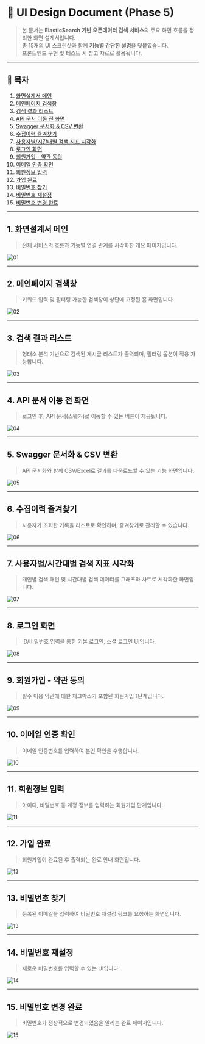 # 📘 UI Design Document (Phase 5)

> 본 문서는 **ElasticSearch 기반 오픈데이터 검색 서비스**의 주요 화면 흐름을 정리한 화면 설계서입니다.  
> 총 15개의 UI 스크린샷과 함께 **기능별 간단한 설명**을 덧붙였습니다.  
> 프론트엔드 구현 및 테스트 시 참고 자료로 활용됩니다.

---

## 📌 목차

1. [화면설계서 메인](#1-화면설계서-메인)
2. [메인페이지 검색창](#2-메인페이지-검색창)
3. [검색 결과 리스트](#3-검색-결과-리스트)
4. [API 문서 이동 전 화면](#4-api-문서-이동-전-화면)
5. [Swagger 문서화 & CSV 변환](#5-swagger-문서화--csv-변환)
6. [수집이력 즐겨찾기](#6-수집이력-즐겨찾기)
7. [사용자별/시간대별 검색 지표 시각화](#7-사용자별시간대별-검색-지표-시각화)
8. [로그인 화면](#8-로그인-화면)
9. [회원가입 - 약관 동의](#9-회원가입---약관-동의)
10. [이메일 인증 확인](#10-이메일-인증-확인)
11. [회원정보 입력](#11-회원정보-입력)
12. [가입 완료](#12-가입-완료)
13. [비밀번호 찾기](#13-비밀번호-찾기)
14. [비밀번호 재설정](#14-비밀번호-재설정)
15. [비밀번호 변경 완료](#15-비밀번호-변경-완료)

---

## 1. 화면설계서 메인  
> 전체 서비스의 흐름과 기능별 연결 관계를 시각화한 개요 페이지입니다.

![01](./01_UI_Screenshots.png)

---

## 2. 메인페이지 검색창  
> 키워드 입력 및 필터링 가능한 검색창이 상단에 고정된 홈 화면입니다.

![02](./02_UI_Screenshots.png)

---

## 3. 검색 결과 리스트  
> 형태소 분석 기반으로 검색된 게시글 리스트가 출력되며, 필터링 옵션이 적용 가능합니다.

![03](./03_UI_Screenshots.png)

---

## 4. API 문서 이동 전 화면  
> 로그인 후, API 문서(스웨거)로 이동할 수 있는 버튼이 제공됩니다.

![04](./04_UI_Screenshots.png)

---

## 5. Swagger 문서화 & CSV 변환  
> API 문서화와 함께 CSV/Excel로 결과를 다운로드할 수 있는 기능 화면입니다.

![05](./05_UI_Screenshots.png)

---

## 6. 수집이력 즐겨찾기  
> 사용자가 조회한 기록을 리스트로 확인하며, 즐겨찾기로 관리할 수 있습니다.

![06](./06_UI_Screenshots.png)

---

## 7. 사용자별/시간대별 검색 지표 시각화  
> 개인별 검색 패턴 및 시간대별 검색 데이터를 그래프와 차트로 시각화한 화면입니다.

![07](./07_UI_Screenshots.png)

---

## 8. 로그인 화면  
> ID/비밀번호 입력을 통한 기본 로그인, 소셜 로그인 UI입니다.

![08](./08_UI_Screenshots.png)

---

## 9. 회원가입 - 약관 동의  
> 필수 이용 약관에 대한 체크박스가 포함된 회원가입 1단계입니다.

![09](./09_UI_Screenshots.png)

---

## 10. 이메일 인증 확인  
> 이메일 인증번호를 입력하여 본인 확인을 수행합니다.

![10](./10_UI_Screenshots.png)

---

## 11. 회원정보 입력  
> 아이디, 비밀번호 등 계정 정보를 입력하는 회원가입 단계입니다.

![11](./11_UI_Screenshots.png)

---

## 12. 가입 완료  
> 회원가입이 완료된 후 출력되는 완료 안내 화면입니다.

![12](./12_UI_Screenshots.png)

---

## 13. 비밀번호 찾기  
> 등록된 이메일을 입력하여 비밀번호 재설정 링크를 요청하는 화면입니다.

![13](./13_UI_Screenshots.png)

---

## 14. 비밀번호 재설정  
> 새로운 비밀번호를 입력할 수 있는 UI입니다.

![14](./14_UI_Screenshots.png)

---

## 15. 비밀번호 변경 완료  
> 비밀번호가 정상적으로 변경되었음을 알리는 완료 페이지입니다.

![15](./15_UI_Screenshots.png)
